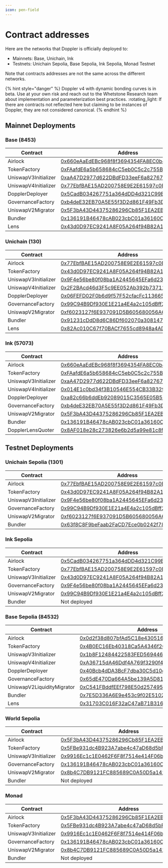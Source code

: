 ```yaml
---
icon: pen-field
---
```


# Contract addresses

Here are the networks that Doppler is officially deployed to:

* Mainnets: Base, Unichain, Ink&#x20;
* Testnets: Unichain Sepolia, Base Sepolia, Ink Sepolia, Monad Testnet

Note that contracts addresses are not the same across the different networks.

{% hint style="danger" %}
Doppler v4 with dynamic bonding curves is in beta. Use at your own risk and reach out to the Whetstone Research team about implementation and parameterization best practices. :rotating\_light: If there are contracts not reflected here but claiming to be instances of Doppler, they are not considered canonical.
{% endhint %}

## Mainnet Deployments

### Base (8453)

| Contract             | Address                                                                                                               |
| -------------------- | --------------------------------------------------------------------------------------------------------------------- |
| Airlock              | [0x660eAaEdEBc968f8f3694354FA8EC0b4c5Ba8D12](https://basescan.org/address/0x660eAaEdEBc968f8f3694354FA8EC0b4c5Ba8D12) |
| TokenFactory         | [0xFAafdE6a5b658684cC5eb0C5c2c755B00A246F45](https://basescan.org/address/0xFAafdE6a5b658684cC5eb0C5c2c755B00A246F45) |
| UniswapV3Initializer | [0xaA47D2977d622DBdFD33eeF6a8276727c52EB4e5](https://basescan.org/address/0xaA47D2977d622DBdFD33eeF6a8276727c52EB4e5) |
| UniswapV4Initializer | [0x77EbfBAE15AD200758E9E2E61597c0B07d731254](https://basescan.org/address/0x77EbfBAE15AD200758E9E2E61597c0B07d731254) |
| DopplerDeployer      | [0x5CadB034267751a364dDD4d321C99E07A307f915](https://basescan.org/address/0x5CadB034267751a364dDD4d321C99E07A307f915) |
| GovernanceFactory    | [0xb4deE32EB70A5E55f3D2d861F49Fb3D79f7a14d9](https://basescan.org/address/0xb4deE32EB70A5E55f3D2d861F49Fb3D79f7a14d9) |
| UniswapV2Migrator    | [0x5F3bA43D44375286296Cb85F1EA2EBfa25dde731](https://basescan.org/address/0x5F3bA43D44375286296Cb85F1EA2EBfa25dde731) |
| Bundler              | [0x136191B46478cAB023cbC01a36160C4Aad81677a](https://basescan.org/address/0x136191B46478cAB023cbC01a36160C4Aad81677a) |
| Lens                 | [0x43d0D97EC9241A8F05A264f94B82A1d2E600f2B3](https://basescan.org/address/0x43d0D97EC9241A8F05A264f94B82A1d2E600f2B3) |

### Unichain (130)

| Contract             | Address                                                                                                                          |
| -------------------- | -------------------------------------------------------------------------------------------------------------------------------- |
| Airlock              | [0x77EbfBAE15AD200758E9E2E61597c0B07d731254](https://unichain.blockscout.com/address/0x77EbfBAE15AD200758E9E2E61597c0B07d731254) |
| TokenFactory         | [0x43d0D97EC9241A8F05A264f94B82A1d2E600f2B3](https://unichain.blockscout.com/address/0x43d0D97EC9241A8F05A264f94B82A1d2E600f2B3) |
| UniswapV3Initializer | [0x9F4e56be80f08ba1A2445645EFa6d231E27b43ec](https://unichain.blockscout.com/address/0x9F4e56be80f08ba1A2445645EFa6d231E27b43ec) |
| UniswapV4Initializer | [0x2F2BAcd46d3F5c9EE052Ab392b73711dB89129DB](https://unichain.blockscout.com/address/0x2F2BAcd46d3F5c9EE052Ab392b73711dB89129DB) |
| DopplerDeployer      | [0x06FEFD02F0b6d9f57F52cfacFc113665Dfa20F0f](https://unichain.blockscout.com/address/0x06FEFD02F0b6d9f57F52cfacFc113665Dfa20F0f) |
| GovernanceFactory    | [0x99C94B9Df930E1E21a4E4a2c105dBff21bF5c5aE](https://unichain.blockscout.com/address/0x99C94B9Df930E1E21a4E4a2c105dBff21bF5c5aE) |
| UniswapV2Migrator    | [0xf6023127f6E937091D5B605680056A6D27524bad](https://unichain.blockscout.com/address/0xf6023127f6E937091D5B605680056A6D27524bad) |
| Bundler              | [0x91231cDdD8d6C86Df602070a3081478e074b97b7](https://unichain.blockscout.com/address/0x91231cDdD8d6C86Df602070a3081478e074b97b7) |
| Lens                 | [0x82Ac010C67f70BACf7655cd8948a4AD92A173CAC](https://unichain.blockscout.com/address/0x82Ac010C67f70BACf7655cd8948a4AD92A173CAC) |

### Ink (57073)

| Contract             | Address                                                                                                                          |
| -------------------- | -------------------------------------------------------------------------------------------------------------------------------- |
| Airlock              | [0x660eAaEdEBc968f8f3694354FA8EC0b4c5Ba8D12](https://explorer.inkonchain.com/address/0x660eAaEdEBc968f8f3694354FA8EC0b4c5Ba8D12) |
| TokenFactory         | [0xFAafdE6a5b658684cC5eb0C5c2c755B00A246F45](https://explorer.inkonchain.com/address/0xFAafdE6a5b658684cC5eb0C5c2c755B00A246F45) |
| UniswapV3Initializer | [0xaA47D2977d622DBdFD33eeF6a8276727c52EB4e5](https://explorer.inkonchain.com/address/0xaA47D2977d622DBdFD33eeF6a8276727c52EB4e5) |
| UniswapV4Initializer | [0x014E1c0bd34f3B10546E554CB33B3293fECDD056](https://explorer.inkonchain.com/address/0x014E1c0bd34f3B10546E554CB33B3293fECDD056) |
| DopplerDeployer      | [0xa82c66b6ddEb92089015C3565E05B5c9750b2d4B](https://explorer.inkonchain.com/address/0xa82c66b6ddEb92089015C3565E05B5c9750b2d4B) |
| GovernanceFactory    | [0xb4deE32EB70A5E55f3D2d861F49Fb3D79f7a14d9](https://explorer.inkonchain.com/address/0xb4deE32EB70A5E55f3D2d861F49Fb3D79f7a14d9) |
| UniswapV2Migrator    | [0x5F3bA43D44375286296Cb85F1EA2EBfa25dde731](https://explorer.inkonchain.com/address/0x5F3bA43D44375286296Cb85F1EA2EBfa25dde731) |
| Bundler              | [0x136191B46478cAB023cbC01a36160C4Aad81677a](https://explorer.inkonchain.com/address/0x136191B46478cAB023cbC01a36160C4Aad81677a) |
| DopplerLensQuoter    | [0x8AF018e28c273826e6b2d5a99e81c8fB63729b07](https://explorer.inkonchain.com/address/0x8AF018e28c273826e6b2d5a99e81c8fB63729b07) |

## Testnet Deployments

### Unichain Sepolia (1301)

| Contract             | Address                                                                                                                                  |
| -------------------- | ---------------------------------------------------------------------------------------------------------------------------------------- |
| Airlock              | [0x77EbfBAE15AD200758E9E2E61597c0B07d731254](https://unichain-sepolia.blockscout.com/address/0x77EbfBAE15AD200758E9E2E61597c0B07d731254) |
| TokenFactory         | [0x43d0D97EC9241A8F05A264f94B82A1d2E600f2B3](https://unichain-sepolia.blockscout.com/address/0x43d0D97EC9241A8F05A264f94B82A1d2E600f2B3) |
| UniswapV3Initializer | [0x9F4e56be80f08ba1A2445645EFa6d231E27b43ec](https://unichain-sepolia.blockscout.com/address/0x9F4e56be80f08ba1A2445645EFa6d231E27b43ec) |
| GovernanceFactory    | [0x99C94B9Df930E1E21a4E4a2c105dBff21bF5c5aE](https://unichain-sepolia.blockscout.com/address/0x99C94B9Df930E1E21a4E4a2c105dBff21bF5c5aE) |
| UniswapV2Migrator    | [0xf6023127f6E937091D5B605680056A6D27524](https://unichain-sepolia.blockscout.com/address/0xf6023127f6E937091D5B605680056A6D27524bad)    |
| Bundler              | [0x63f8C8F9beFaab2FaCD7Ece0b0242f78B920Ee90](https://unichain-sepolia.blockscout.com/address/0x63f8C8F9beFaab2FaCD7Ece0b0242f78B920Ee90) |


### Ink Sepolia

| Contract             | Address                                                                                                                                  |
| -------------------- | ---------------------------------------------------------------------------------------------------------------------------------------- |
| Airlock              | [0x5CadB034267751a364dDD4d321C99E07A307f915](https://explorer-sepolia.inkonchain.com/address/0x5CadB034267751a364dDD4d321C99E07A307f915) |
| TokenFactory         | [0x77EbfBAE15AD200758E9E2E61597c0B07d731254](https://explorer-sepolia.inkonchain.com/address/0x77EbfBAE15AD200758E9E2E61597c0B07d731254) |
| UniswapV3Initializer | [0x43d0D97EC9241A8F05A264f94B82A1d2E600f2B3](https://explorer-sepolia.inkonchain.com/address/0x43d0D97EC9241A8F05A264f94B82A1d2E600f2B3) |
| GovernanceFactory    | [0x9F4e56be80f08ba1A2445645EFa6d231E27b43ec](https://explorer-sepolia.inkonchain.com/address/0x9F4e56be80f08ba1A2445645EFa6d231E27b43ec) |
| UniswapV2Migrator    | [0x99C94B9Df930E1E21a4E4a2c105dBff21bF5c5aE](https://explorer-sepolia.inkonchain.com/address/0x99C94B9Df930E1E21a4E4a2c105dBff21bF5c5aE) |
| Bundler              | Not deployed                                                                                                                             |

### Base Sepolia (84532)

| Contract                   | Address                                                                                                                              |
| -------------------------- | ------------------------------------------------------------------------------------------------------------------------------------ |
| Airlock                    | [0x0d2f38d807bfAd5C18e430516e10ab560D300caF](https://base-sepolia.blockscout.com/address/0x0d2f38d807bfAd5C18e430516e10ab560D300caF) |
| TokenFactory               | [0x4B0EC16Eb40318Ca5A4346f20F04A2285C19675B](https://base-sepolia.blockscout.com/address/0x4B0EC16Eb40318Ca5A4346f20F04A2285C19675B) |
| UniswapV3Initializer       | [0x1b8F12484422583FED5694469f94C7839a823980](https://base-sepolia.blockscout.com/address/0x1b8F12484422583FED5694469f94C7839a823980) |
| UniswapV4Initializer       | [0xA36715dA46Ddf4A769f3290f49AF58bF8132ED8E](https://base-sepolia.blockscout.com/address/0xA36715dA46Ddf4A769f3290f49AF58bF8132ED8E) |
| DopplerDeployer            | [0x40Bcb4dDA3BcF7dba30C5d10c31EE2791ed9ddCa](https://base-sepolia.blockscout.com/address/0x40Bcb4dDA3BcF7dba30C5d10c31EE2791ed9ddCa) |
| GovernanceFactory          | [0x65dE470Da664A5be139A5D812bE5FDa0d76CC951](https://base-sepolia.blockscout.com/address/0x65dE470Da664A5be139A5D812bE5FDa0d76CC951) |
| UniswapV2LiquidityMigrator | [0xC541FBddfEEf798E50d257495D08efe00329109A](https://base-sepolia.blockscout.com/address/0xC541FBddfEEf798E50d257495D08efe00329109A) |
| Bundler                    | [0x7E5D336A6E9e453c9f02E5102CC039E015Fd8fb8](https://base-sepolia.blockscout.com/address/0x7E5D336A6E9e453c9f02E5102CC039E015Fd8fb8) |
| Lens                       | [0x31703C016F32aC47aB71B3160b3579EcE05a5E5d](https://base-sepolia.blockscout.com/address/0x31703C016F32aC47aB71B3160b3579EcE05a5E5d) |

### World Sepolia

| Contract             | Address                                                                                                                                          |
| -------------------- | ------------------------------------------------------------------------------------------------------------------------------------------------ |
| Airlock              | [0x5F3bA43D44375286296Cb85F1EA2EBfa25dde731](https://worldchain-sepolia.explorer.alchemy.com/address/0x5F3bA43D44375286296Cb85F1EA2EBfa25dde731) |
| TokenFactory         | [0x5FBe931dc4B923A7abe4c47aD68d5bF9Eda5B76D](https://worldchain-sepolia.explorer.alchemy.com/address/0x5FBe931dc4B923A7abe4c47aD68d5bF9Eda5B76D) |
| UniswapV3Initializer | [0x9916Ec1c1E0462F6F8f7514e414F06bf001Ac82A](https://worldchain-sepolia.explorer.alchemy.com/address/0x9916Ec1c1E0462F6F8f7514e414F06bf001Ac82A) |
| GovernanceFactory    | [0x136191B46478cAB023cbC01a36160C4Aad81677a](https://worldchain-sepolia.explorer.alchemy.com/address/0x136191B46478cAB023cbC01a36160C4Aad81677a) |
| UniswapV2Migrator    | [0x8b4C7DB9121FC885689C0A50D5a1429F15AEc2a0](https://worldchain-sepolia.explorer.alchemy.com/address/0x8b4C7DB9121FC885689C0A50D5a1429F15AEc2a0) |
| Bundler              | Not deployed                                                                                                                                     |

### Monad

| Contract             | Address                                                                                                                            |
| -------------------- | ---------------------------------------------------------------------------------------------------------------------------------- |
| Airlock              | [0x5F3bA43D44375286296Cb85F1EA2EBfa25dde731](https://testnet.monadexplorer.com/address/0x5F3bA43D44375286296Cb85F1EA2EBfa25dde731) |
| TokenFactory         | [0x5FBe931dc4B923A7abe4c47aD68d5bF9Eda5B76D](https://testnet.monadexplorer.com/address/0x5FBe931dc4B923A7abe4c47aD68d5bF9Eda5B76D) |
| UniswapV3Initializer | [0x9916Ec1c1E0462F6F8f7514e414F06bf001Ac82A](https://testnet.monadexplorer.com/address/0x9916Ec1c1E0462F6F8f7514e414F06bf001Ac82A) |
| GovernanceFactory    | [0x136191B46478cAB023cbC01a36160C4Aad81677a](https://testnet.monadexplorer.com/address/0x136191B46478cAB023cbC01a36160C4Aad81677a) |
| UniswapV2Migrator    | [0x8b4C7DB9121FC885689C0A50D5a1429F15AEc2a0](https://testnet.monadexplorer.com/address/0x8b4C7DB9121FC885689C0A50D5a1429F15AEc2a0) |
| Bundler              | Not deployed                                                                                                                       |
